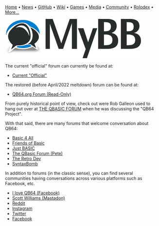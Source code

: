 [Home](https://qb64.com) • [News](news.md) • [GitHub](github.md) • [Wiki](wiki.md) • [Games](games.md) • [Media](media.md) • [Community](community.md) • [Rolodex](rolodex.md) • [More...](more.md)

![Forum](images/mybb.png)

The current "official" forum can currently be found at:

- [Current "Official"](https://forum.qb64phoenix.com)

The restored (before April/2022 meltdown) forum can be found at: 

- [QB64.org Forum (Read-Only)](https://qb64forum.alephc.xyz/index.php)

From purely historical point of view, check out were Rob Galleon used to hang out over at [THE QBASIC FORUM](https://www.tapatalk.com/groups/qbasic/qb64-project-f585676/) when he was discussing the "QB64 Project".

With that said, there are many forums that welcome conversation about QB64:

- [Basic 4 All](http://basic4all.epizy.com/)
- [Friends of Basic](https://friends-of-basic.freeforums.net/)
- [Just BASIC](https://friends-of-basic.freeforums.net/)
- [The QBasic Forum (Pete)](https://www.tapatalk.com/groups/qbasic/)
- [The Retro Dev](https://www.theretrodev.com/forum/)
- [SyntaxBomb](https://www.syntaxbomb.com/)

In addition to forums (in the classic sense), you can find several communities having conversations across various platforms such as Facebook, etc.

- [I love QB64 (Facebook)](https://www.facebook.com/groups/114484741910416)
- [Scott Williams (Mastadon)](https://mastodon.online/@vwbusguy)
- [Reddit](https://www.reddit.com/r/qb64)
- [Instagram](https://www.instagram.com/QB64Team)
- [Twitter](https://twitter.com/QB64Team)
- [Facebook](https://www.facebook.com/QB64Team)
